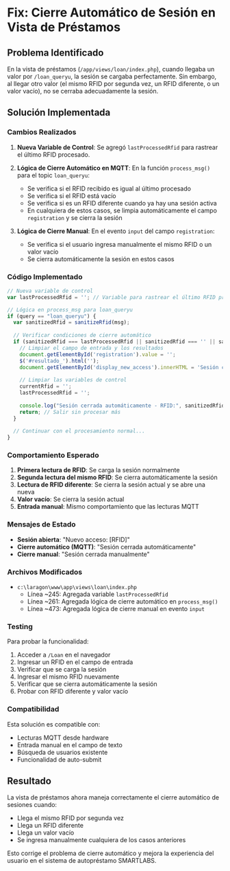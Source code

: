 # Fix: Cierre Automático de Sesión en Vista de Préstamos

## Problema Identificado

En la vista de préstamos (`/app/views/loan/index.php`), cuando llegaba un valor por `/loan_queryu`, la sesión se cargaba perfectamente. Sin embargo, al llegar otro valor (el mismo RFID por segunda vez, un RFID diferente, o un valor vacío), no se cerraba adecuadamente la sesión.

## Solución Implementada

### Cambios Realizados

1. **Nueva Variable de Control**: Se agregó `lastProcessedRfid` para rastrear el último RFID procesado.

2. **Lógica de Cierre Automático en MQTT**: En la función `process_msg()` para el topic `loan_queryu`:
   - Se verifica si el RFID recibido es igual al último procesado
   - Se verifica si el RFID está vacío
   - Se verifica si es un RFID diferente cuando ya hay una sesión activa
   - En cualquiera de estos casos, se limpia automáticamente el campo `registration` y se cierra la sesión

3. **Lógica de Cierre Manual**: En el evento `input` del campo `registration`:
   - Se verifica si el usuario ingresa manualmente el mismo RFID o un valor vacío
   - Se cierra automáticamente la sesión en estos casos

### Código Implementado

```javascript
// Nueva variable de control
var lastProcessedRfid = ''; // Variable para rastrear el último RFID procesado

// Lógica en process_msg para loan_queryu
if (query == "loan_queryu") {
  var sanitizedRfid = sanitizeRfid(msg);
  
  // Verificar condiciones de cierre automático
  if (sanitizedRfid === lastProcessedRfid || sanitizedRfid === '' || sanitizedRfid !== currentRfid && currentRfid !== '') {
    // Limpiar el campo de entrada y los resultados
    document.getElementById('registration').value = '';
    $('#resultado_').html('');
    document.getElementById('display_new_access').innerHTML = 'Sesión cerrada automáticamente';
    
    // Limpiar las variables de control
    currentRfid = '';
    lastProcessedRfid = '';
    
    console.log("Sesión cerrada automáticamente - RFID:", sanitizedRfid);
    return; // Salir sin procesar más
  }
  
  // Continuar con el procesamiento normal...
}
```

### Comportamiento Esperado

1. **Primera lectura de RFID**: Se carga la sesión normalmente
2. **Segunda lectura del mismo RFID**: Se cierra automáticamente la sesión
3. **Lectura de RFID diferente**: Se cierra la sesión actual y se abre una nueva
4. **Valor vacío**: Se cierra la sesión actual
5. **Entrada manual**: Mismo comportamiento que las lecturas MQTT

### Mensajes de Estado

- **Sesión abierta**: "Nuevo acceso: [RFID]"
- **Cierre automático (MQTT)**: "Sesión cerrada automáticamente"
- **Cierre manual**: "Sesión cerrada manualmente"

### Archivos Modificados

- `c:\laragon\www\app\views\loan\index.php`
  - Línea ~245: Agregada variable `lastProcessedRfid`
  - Línea ~261: Agregada lógica de cierre automático en `process_msg()`
  - Línea ~473: Agregada lógica de cierre manual en evento `input`

### Testing

Para probar la funcionalidad:

1. Acceder a `/Loan` en el navegador
2. Ingresar un RFID en el campo de entrada
3. Verificar que se carga la sesión
4. Ingresar el mismo RFID nuevamente
5. Verificar que se cierra automáticamente la sesión
6. Probar con RFID diferente y valor vacío

### Compatibilidad

Esta solución es compatible con:
- Lecturas MQTT desde hardware
- Entrada manual en el campo de texto
- Búsqueda de usuarios existente
- Funcionalidad de auto-submit

## Resultado

La vista de préstamos ahora maneja correctamente el cierre automático de sesiones cuando:
- Llega el mismo RFID por segunda vez
- Llega un RFID diferente
- Llega un valor vacío
- Se ingresa manualmente cualquiera de los casos anteriores

Esto corrige el problema de cierre automático y mejora la experiencia del usuario en el sistema de autopréstamo SMARTLABS.
